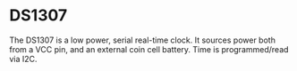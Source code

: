 # DS1307

The DS1307 is a low power, serial real-time clock. It sources power both from a VCC pin, and an external coin cell battery. Time is programmed/read via I2C.
